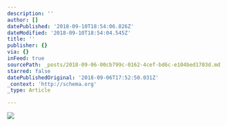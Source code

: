 ```yaml
---
description: ''
author: []
datePublished: '2018-09-10T18:54:06.826Z'
dateModified: '2018-09-10T18:54:04.545Z'
title: ''
publisher: {}
via: {}
inFeed: true
sourcePath: _posts/2018-09-06-00cb799c-0162-4cef-bd6c-e104bed1703d.md
starred: false
datePublishedOriginal: '2018-09-06T17:52:50.031Z'
_context: 'http://schema.org'
_type: Article

---
```

![](https://the-grid-user-content.s3-us-west-2.amazonaws.com/4493248f-a069-486b-9cc1-3325e8f10335.jpg)